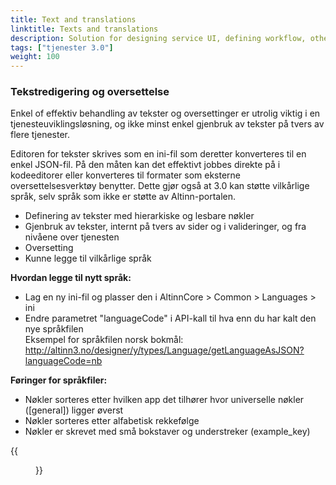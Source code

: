 ```yaml
---
title: Text and translations
linktitle: Texts and translations
description: Solution for designing service UI, defining workflow, other settings, deploy ++
tags: ["tjenester 3.0"]
weight: 100
---
```


### Tekstredigering og oversettelse

Enkel of effektiv behandling av tekster og oversettinger er utrolig viktig i en tjenesteuviklingsløsning, og ikke minst enkel gjenbruk
av tekster på tvers av flere tjenester.

Editoren for tekster skrives som en ini-fil som deretter konverteres til en enkel JSON-fil. På den måten kan det effektivt jobbes direkte på i kodeeditorer
eller konverteres til formater som eksterne oversettelsesverktøy benytter. Dette gjør også at 3.0 kan støtte vilkårlige språk,
selv språk som ikke er støtte av Altinn-portalen.

- Definering av tekster med hierarkiske og lesbare nøkler
- Gjenbruk av tekster, internt på tvers av sider og i valideringer, og fra nivåene over tjenesten
- Oversetting
- Kunne legge til vilkårlige språk

**Hvordan legge til nytt språk:**

- Lag en ny ini-fil og plasser den i AltinnCore > Common > Languages > ini
- Endre parametret "languageCode" i API-kall til hva enn du har kalt den nye språkfilen <br/>
    Eksempel for språkfilen norsk bokmål: <br/>
    http://altinn3.no/designer/y/types/Language/getLanguageAsJSON?languageCode=nb

**Føringer for språkfiler:**

- Nøkler sorteres etter hvilken app det tilhører hvor universelle nøkler ([general]) ligger øverst
- Nøkler sorteres etter alfabetisk rekkefølge
- Nøkler er skrevet med små bokstaver og understreker (example_key)

{{<figure src="oversetting.png?width=1000" title="Editor for oversetting av tekster">}}
